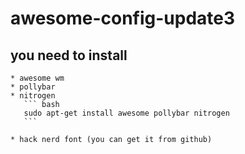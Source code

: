 # awesome-config-update3

## you need to install
    * awesome wm
    * pollybar
    * nitrogen
       ``` bash
       sudo apt-get install awesome pollybar nitrogen
       ```

    * hack nerd font (you can get it from github)
